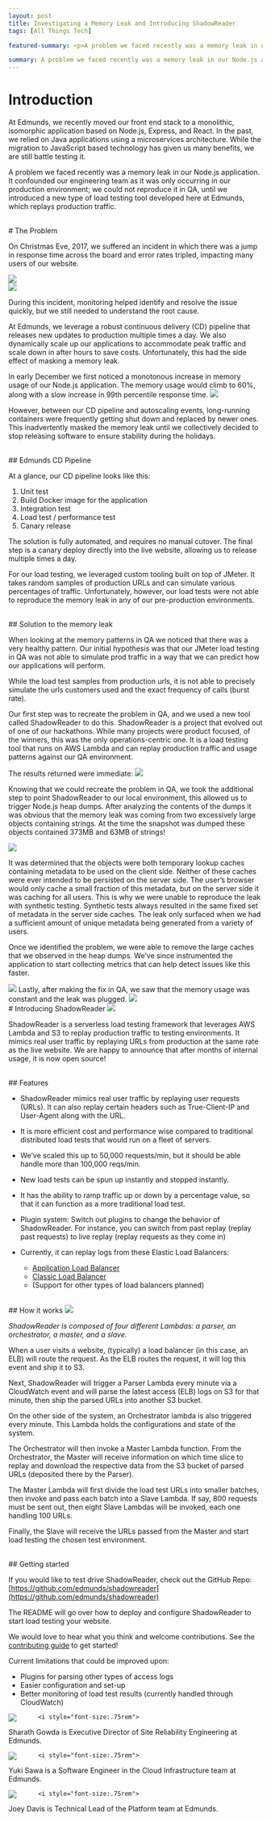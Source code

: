 ```yaml
---
layout: post
title: Investigating a Memory Leak and Introducing ShadowReader
tags: [All Things Tech]

featured-summary: <p>A problem we faced recently was a memory leak in our Node.js application. It confounded our engineering team as it was only occurring in our production environment; we could not reproduce it in QA, until we introduced a new type of load testing tool developed here at Edmunds, which replays production traffic. We also go over how this new load testing tool, ShadowReader, works and why you would want to leverage it for your website.</p>

summary: A problem we faced recently was a memory leak in our Node.js application. It confounded our engineering team as it was only occurring in our production environment; we could not reproduce it in QA, until we introduced a new type of load testing tool developed here at Edmunds, which replays production traffic. We also go over how this new load testing tool, ShadowReader, works and why you would want to leverage it for your website.
---
```


# Introduction

At Edmunds, we recently moved our front end stack to a monolithic, isomorphic application based on Node.js, Express, and React. In the past, we relied on Java applications using a microservices architecture. While the migration to JavaScript based technology has given us many benefits, we are still battle testing it.

A problem we faced recently was a memory leak in our Node.js application. It confounded our engineering team as it was only occurring in our production environment; we could not reproduce it in QA, until we introduced a new type of load testing tool developed here at Edmunds, which replays production traffic.

<br>
# The Problem

On Christmas Eve, 2017, we suffered an incident in which there was a jump in response time across the board and error rates tripled, impacting many users of our website.

<img src="{{site.baseimagesurl}}/shadowreader/img1.png"  />
<br>
<img src="{{site.baseimagesurl}}/shadowreader/img2.png"  />

During this incident, monitoring helped identify and resolve the issue quickly, but we still needed to understand the root cause.

At Edmunds, we leverage a robust continuous delivery (CD) pipeline that releases new updates to production multiple times a day. We also dynamically scale up our applications to accommodate peak traffic and scale down in after hours to save costs. Unfortunately, this had the side effect of masking a memory leak.

In early December we first noticed a monotonous increase in memory usage of our Node.js application. The memory usage would climb to 60%, along with a slow increase in 99th percentile response time.
<img src="{{site.baseimagesurl}}/shadowreader/img3.png"  />

However, between our CD pipeline and autoscaling events, long-running containers were frequently getting shut down and replaced by newer ones. This inadvertently masked the memory leak until we collectively decided to stop releasing software to ensure stability during the holidays.

<br>
## Edmunds CD Pipeline

At a glance, our CD pipeline looks like this:

1. Unit test
2. Build Docker image for the application
3. Integration test
4. Load test / performance test
5. Canary release

The solution is fully automated, and requires no manual cutover. The final step is a canary deploy directly into the live website, allowing us to release multiple times a day.

For our load testing, we leveraged custom tooling built on top of JMeter. It takes random samples of production URLs and can simulate various percentages of traffic. Unfortunately, however, our load tests were not able to reproduce the memory leak in any of our pre-production environments.

<br>
## Solution to the memory leak

When looking at the memory patterns in QA we noticed that there was a very healthy pattern. Our initial hypothesis was that our JMeter load testing in QA was not able to simulate prod traffic in a way that we can predict how our applications will perform.

While the load test samples from production urls, it is not able to precisely simulate the urls customers used and the exact frequency of calls (burst rate).

Our first step was to recreate the problem in QA, and we used a new tool called ShadowReader to do this. ShadowReader is a project that evolved out of one of our hackathons. While many projects were product focused, of the winners, this was the only operations-centric one. It is a load testing tool that runs on AWS Lambda and can replay production traffic and usage patterns against our QA environment.

The results returned were immediate:
<img src="{{site.baseimagesurl}}/shadowreader/img4.png"  />

Knowing that we could recreate the problem in QA, we took the additional step to point ShadowReader to our local environment, this allowed us to trigger Node.js heap dumps. After analyzing the contents of the dumps it was obvious that the memory leak was coming from two excessively large objects containing strings. At the time the snapshot was dumped these objects contained 373MB and 63MB of strings!

<img src="{{site.baseimagesurl}}/shadowreader/img5.png"  />

It was determined that the objects were both temporary lookup caches containing metadata to be used on the client side. Neither of these caches were ever intended to be persisted on the server side. The user’s browser would only cache a small fraction of this metadata, but on the server side it was caching for all users. This is why we were unable to reproduce the leak with synthetic testing. Synthetic tests always resulted in the same fixed set of metadata in the server side caches. The leak only surfaced when we had a sufficient amount of unique metadata being generated from a variety of users.

Once we identified the problem, we were able to remove the large caches that we observed in the heap dumps. We’ve since instrumented the application to start collecting metrics that can help detect issues like this faster.

<img src="{{site.baseimagesurl}}/shadowreader/img6.png"  />
Lastly, after making the fix in QA, we saw that the memory usage was constant and the leak was plugged.

<img src="{{site.baseimagesurl}}/shadowreader/img7.png"  />

<br>
# Introducing ShadowReader

<img src="{{site.baseimagesurl}}/shadowreader/shadowreader-logo.png"  />

ShadowReader is a serverless load testing framework that leverages AWS Lambda and S3 to replay production traffic to testing environments. It mimics real user traffic by replaying URLs from production at the same rate as the live website. We are happy to announce that after months of internal usage, it is now open source!

<br>
## Features

- ShadowReader mimics real user traffic by replaying user requests (URLs). It can also replay certain headers such as True-Client-IP and User-Agent along with the URL.
- It is more efficient cost and performance wise compared to traditional distributed load tests that would run on a fleet of servers.
- We’ve scaled this up to 50,000 requests/min, but it should be able handle more than 100,000 reqs/min.
- New load tests can be spun up instantly and stopped instantly.
- It has the ability to ramp traffic up or down by a percentage value, so that it can function as a more traditional load test.

- Plugin system: Switch out plugins to change the behavior of ShadowReader. For instance, you can switch from past replay (replay past requests) to live replay (replay requests as they come in)
- Currently, it can replay logs from these Elastic Load Balancers:
  - [Application Load Balancer](https://docs.aws.amazon.com/elasticloadbalancing/latest/application/introduction.html)
  - [Classic Load Balancer](https://docs.aws.amazon.com/elasticloadbalancing/latest/classic/introduction.html)
  - (Support for other types of load balancers planned)

<br>
## How it works

<img src="{{site.baseimagesurl}}/shadowreader/how-it-works.png"  />

<i>ShadowReader is composed of four different Lambdas: a parser, an orchestrator, a master, and a slave.</i>

When a user visits a website, (typically) a load balancer (in this case, an ELB) will route the request. As the ELB routes the request, it will log this event and ship it to S3.

Next, ShadowReader will trigger a Parser Lambda every minute via a CloudWatch event and will parse the latest access (ELB) logs on S3 for that minute, then ship the parsed URLs into another S3 bucket.

On the other side of the system, an Orchestrator lambda is also triggered every minute. This Lambda holds the configurations and state of the system.

The Orchestrator will then invoke a Master Lambda function. From the Orchestrator, the Master will receive information on which time slice to replay and download the respective data from the S3 bucket of parsed URLs (deposited there by the Parser).

The Master Lambda will first divide the load test URLs into smaller batches, then invoke and pass each batch into a Slave Lambda. If say, 800 requests must be sent out, then eight Slave Lambdas will be invoked, each one handling 100 URLs.

Finally, the Slave will receive the URLs passed from the Master and start load testing the chosen test environment.

<br>
## Getting started

If you would like to test drive ShadowReader, check out the GitHub Repo: [https://github.com/edmunds/shadowreader](https://github.com/edmunds/shadowreader)

The README will go over how to deploy and configure ShadowReader to start load testing your website.

We would love to hear what you think and welcome contributions. See the [contributing guide](https://github.com/edmunds/shadowreader/blob/master/CONTRIBUTING.md) to get started!

Current limitations that could be improved upon:

- Plugins for parsing other types of access logs
- Easier configuration and set-up
- Better monitoring of load test results (currently handled through CloudWatch)

<p class="clearfix">
        <img src="{{site.baseimagesurl}}/edmunds-technology.png" style="float: left;margin-right: 1em;max-width:12em;max-height:15em;"/>

        <i style="font-size:.75rem">

Sharath Gowda is Executive Director of Site Reliability Engineering at Edmunds.

</i>

</p>
<p class="clearfix">
        <img src="{{site.baseimagesurl}}/yuki-sawa-bio-pic.jpg" style="float: left;margin-right: 1em;max-width:12em;max-height:15em;"/>

        <i style="font-size:.75rem">

Yuki Sawa is a Software Engineer in the Cloud Infrastructure team at Edmunds.
</i>

</p>
<p class="clearfix">
        <img src="{{site.baseimagesurl}}/joey-davis-bio-pic.jpg" style="float: left;margin-right: 1em;max-width:12em;max-height:15em;"/>

        <i style="font-size:.75rem">

Joey Davis is Technical Lead of the Platform team at Edmunds.
</i>

</p>

